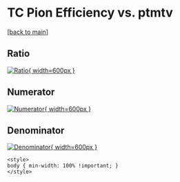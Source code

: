 # TC Pion Efficiency vs. ptmtv

[[back to main](./)]



## Ratio

[![Ratio](../mtv/var/TC_211_eff_ptmtv.png){ width=600px }](../mtv/var/TC_211_eff_ptmtv.pdf)

## Numerator

[![Numerator](../mtv/num/TC_211_eff_ptmtv_num.png){ width=600px }](../mtv/num/TC_211_eff_ptmtv_num.pdf)

## Denominator

[![Denominator](../mtv/den/TC_211_eff_ptmtv_den.png){ width=600px }](../mtv/den/TC_211_eff_ptmtv_den.pdf)


``` {=html}
<style>
body { min-width: 100% !important; }
</style>
```
